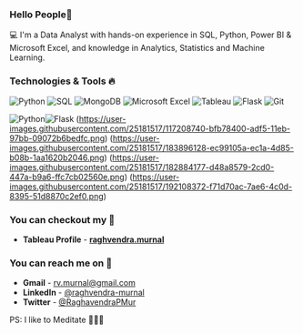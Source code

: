 ### Hello People👋

💻 I'm a Data Analyst with hands-on experience in SQL, Python, Power BI & Microsoft Excel, and knowledge in Analytics, Statistics and Machine Learning.

### Technologies & Tools 🔥
![Python](https://img.shields.io/badge/Python-3776AB?style=for-the-badge&logo=python&logoColor=white)
![SQL](https://img.shields.io/badge/SQL-217346?style=for-the-badge&logo=microsoft-sql&logoColor=white)
![MongoDB](https://img.shields.io/badge/MongoDB-4EA94B?style=for-the-badge&logo=mongodb&logoColor=white)
![Microsoft Excel](https://img.shields.io/badge/Microsoft_Excel-217346?style=for-the-badge&logo=microsoft-excel&logoColor=white) 
![Tableau](https://img.shields.io/badge/Tableau-E97627?style=for-the-badge&logo=Tableau&logoColor=white) 
![Flask](https://img.shields.io/badge/Flask-000000?style=for-the-badge&logo=flask&logoColor=white)
![Git](https://img.shields.io/badge/git-%23F05033.svg?style=for-the-badge&logo=git&logoColor=white)


![Python](https://user-images.githubusercontent.com/25181517/183423507-c056a6f9-1ba8-4312-a350-19bcbc5a8697.png)![Flask](https://user-images.githubusercontent.com/25181517/183423775-2276e25d-d43d-4e58-890b-edbc88e915f7.png)
(https://user-images.githubusercontent.com/25181517/117208740-bfb78400-adf5-11eb-97bb-09072b6bedfc.png)
(https://user-images.githubusercontent.com/25181517/183896128-ec99105a-ec1a-4d85-b08b-1aa1620b2046.png)
(https://user-images.githubusercontent.com/25181517/182884177-d48a8579-2cd0-447a-b9a6-ffc7cb02560e.png)
(https://user-images.githubusercontent.com/25181517/192108372-f71d70ac-7ae6-4c0d-8395-51d8870c2ef0.png)

### You can checkout my 📇

- **Tableau Profile** - **[raghvendra.murnal](https://public.tableau.com/profile/raghvendra.murnal#!/)**

### You can reach me on 📧 

- **Gmail** - rv.murnal@gmail.com 
- **LinkedIn** - <a href="https://www.linkedin.com/in/raghvendra-murnal/"> @raghvendra-murnal</a>
- **Twitter** - <a href="https://twitter.com/RaghavendraPMur/"> @RaghavendraPMur</a>

PS: I like to Meditate 🧘🏽‍♂️
